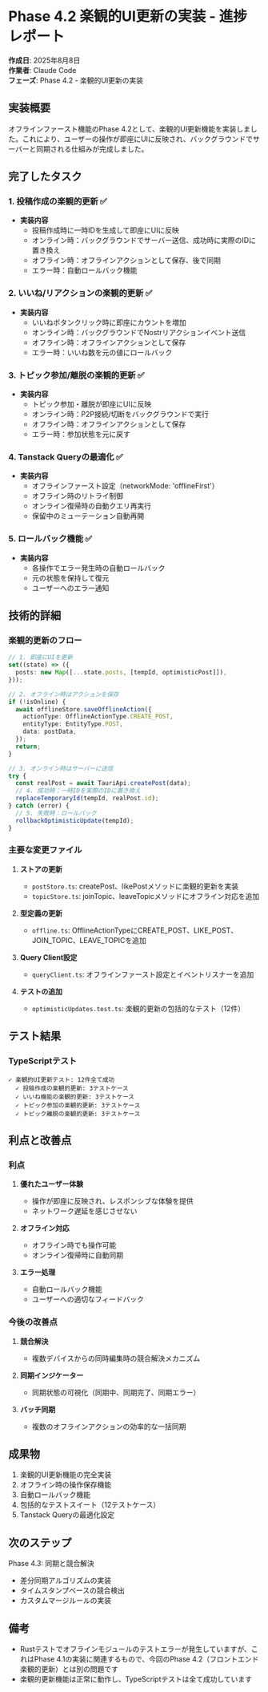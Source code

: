 # Phase 4.2 楽観的UI更新の実装 - 進捗レポート

**作成日**: 2025年8月8日  
**作業者**: Claude Code  
**フェーズ**: Phase 4.2 - 楽観的UI更新の実装

## 実装概要

オフラインファースト機能のPhase 4.2として、楽観的UI更新機能を実装しました。これにより、ユーザーの操作が即座にUIに反映され、バックグラウンドでサーバーと同期される仕組みが完成しました。

## 完了したタスク

### 1. 投稿作成の楽観的更新 ✅
- **実装内容**
  - 投稿作成時に一時IDを生成して即座にUIに反映
  - オンライン時：バックグラウンドでサーバー送信、成功時に実際のIDに置き換え
  - オフライン時：オフラインアクションとして保存、後で同期
  - エラー時：自動ロールバック機能

### 2. いいね/リアクションの楽観的更新 ✅
- **実装内容**
  - いいねボタンクリック時に即座にカウントを増加
  - オンライン時：バックグラウンドでNostrリアクションイベント送信
  - オフライン時：オフラインアクションとして保存
  - エラー時：いいね数を元の値にロールバック

### 3. トピック参加/離脱の楽観的更新 ✅
- **実装内容**
  - トピック参加・離脱が即座にUIに反映
  - オンライン時：P2P接続/切断をバックグラウンドで実行
  - オフライン時：オフラインアクションとして保存
  - エラー時：参加状態を元に戻す

### 4. Tanstack Queryの最適化 ✅
- **実装内容**
  - オフラインファースト設定（networkMode: 'offlineFirst'）
  - オフライン時のリトライ制御
  - オンライン復帰時の自動クエリ再実行
  - 保留中のミューテーション自動再開

### 5. ロールバック機能 ✅
- **実装内容**
  - 各操作でエラー発生時の自動ロールバック
  - 元の状態を保持して復元
  - ユーザーへのエラー通知

## 技術的詳細

### 楽観的更新のフロー

```typescript
// 1. 即座にUIを更新
set((state) => ({
  posts: new Map([...state.posts, [tempId, optimisticPost]]),
}));

// 2. オフライン時はアクションを保存
if (!isOnline) {
  await offlineStore.saveOfflineAction({
    actionType: OfflineActionType.CREATE_POST,
    entityType: EntityType.POST,
    data: postData,
  });
  return;
}

// 3. オンライン時はサーバーに送信
try {
  const realPost = await TauriApi.createPost(data);
  // 4. 成功時：一時IDを実際のIDに置き換え
  replaceTemporaryId(tempId, realPost.id);
} catch (error) {
  // 5. 失敗時：ロールバック
  rollbackOptimisticUpdate(tempId);
}
```

### 主要な変更ファイル

1. **ストアの更新**
   - `postStore.ts`: createPost、likePostメソッドに楽観的更新を実装
   - `topicStore.ts`: joinTopic、leaveTopicメソッドにオフライン対応を追加

2. **型定義の更新**
   - `offline.ts`: OfflineActionTypeにCREATE_POST、LIKE_POST、JOIN_TOPIC、LEAVE_TOPICを追加

3. **Query Client設定**
   - `queryClient.ts`: オフラインファースト設定とイベントリスナーを追加

4. **テストの追加**
   - `optimisticUpdates.test.ts`: 楽観的更新の包括的なテスト（12件）

## テスト結果

### TypeScriptテスト
```
✓ 楽観的UI更新テスト: 12件全て成功
  ✓ 投稿作成の楽観的更新: 3テストケース
  ✓ いいね機能の楽観的更新: 3テストケース  
  ✓ トピック参加の楽観的更新: 3テストケース
  ✓ トピック離脱の楽観的更新: 3テストケース
```

## 利点と改善点

### 利点
1. **優れたユーザー体験**
   - 操作が即座に反映され、レスポンシブな体験を提供
   - ネットワーク遅延を感じさせない

2. **オフライン対応**
   - オフライン時でも操作可能
   - オンライン復帰時に自動同期

3. **エラー処理**
   - 自動ロールバック機能
   - ユーザーへの適切なフィードバック

### 今後の改善点
1. **競合解決**
   - 複数デバイスからの同時編集時の競合解決メカニズム

2. **同期インジケーター**
   - 同期状態の可視化（同期中、同期完了、同期エラー）

3. **バッチ同期**
   - 複数のオフラインアクションの効率的な一括同期

## 成果物

1. 楽観的UI更新機能の完全実装
2. オフライン時の操作保存機能
3. 自動ロールバック機能
4. 包括的なテストスイート（12テストケース）
5. Tanstack Queryの最適化設定

## 次のステップ

Phase 4.3: 同期と競合解決
- 差分同期アルゴリズムの実装
- タイムスタンプベースの競合検出
- カスタムマージルールの実装

## 備考

- Rustテストでオフラインモジュールのテストエラーが発生していますが、これはPhase 4.1の実装に関連するもので、今回のPhase 4.2（フロントエンド楽観的更新）とは別の問題です
- 楽観的更新機能は正常に動作し、TypeScriptテストは全て成功しています